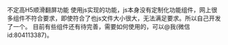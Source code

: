 不定高H5顺滑翻屏功能
使用js实现的功能，js本身没有定制化功能组件，网上很多组件不符合要求，即使符合了也js文件大小很大，无法满足要求。所以自己开发了一个。
目前有些组件还有待完善，需要如何使用的，可以@我(微信id:804113387)。